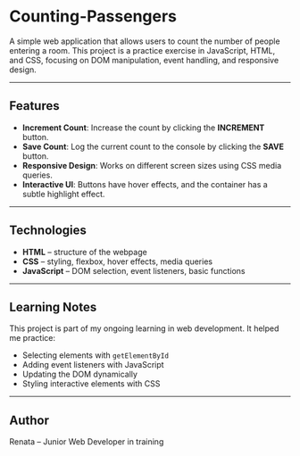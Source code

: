 # Counting-Passengers

A simple web application that allows users to count the number of people entering a room.
This project is a practice exercise in JavaScript, HTML, and CSS, focusing on DOM manipulation, event handling, and responsive design.

---

## Features

- **Increment Count**: Increase the count by clicking the **INCREMENT** button.
- **Save Count**: Log the current count to the console by clicking the **SAVE** button.
- **Responsive Design**: Works on different screen sizes using CSS media queries.
- **Interactive UI**: Buttons have hover effects, and the container has a subtle highlight effect.

---

## Technologies

- **HTML** – structure of the webpage
- **CSS** – styling, flexbox, hover effects, media queries
- **JavaScript** – DOM selection, event listeners, basic functions

---

## Learning Notes

This project is part of my ongoing learning in web development. It helped me practice:

- Selecting elements with `getElementById`
- Adding event listeners with JavaScript
- Updating the DOM dynamically
- Styling interactive elements with CSS

---

## Author

Renata – Junior Web Developer in training

